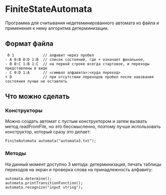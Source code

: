 # FiniteStateAutomata
 Программа для считывания недетеминированного автомата из файла и применения к нему алгоритма детерминизации.
## Формат файла
     0 1             // алфавит через пробел
    - A 0:B 0:D 1:B  // список состояний, где + означает финальное,
    - B 0:C 1:B 1:C  // на первой строке всегда стартовое, и переходы представлены в виде
    - C 0:D 1:A      // <символ алфавита>:<куда переход>
    + D              // при отсутствии переходов пробел после навзвания состояния лучше не оставлять
## Что можно сделать
### Конструкторы
Можно создать автомат с пустым конструктором и затем вызвать метод readFromFile, но это бессмысленно, поэтому лучше использовать конструктор, который сразу это делает:
    
    FiniteAutomata automata("automata3.txt");

### Методы
На данный момент доступно 3 метода: детерминизация, печать таблицы переходов на экран и проверка слова на принадлежность алфавиту:
    
    automata.determine();
    automata.printTransitionFunction();
    automata.recognize("input string");
